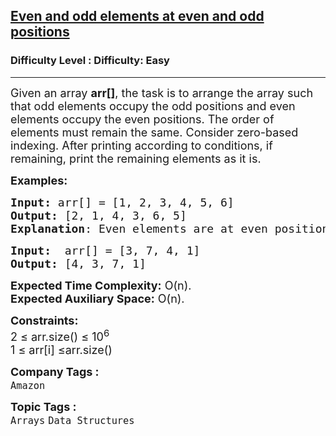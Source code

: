 <h2><a href="https://www.geeksforgeeks.org/problems/even-and-odd-elements-at-even-and-odd-positions1342/1?page=3&category=Hash&status=unsolved,attempted&sortBy=accuracy">Even and odd elements at even and odd positions</a></h2><h3>Difficulty Level : Difficulty: Easy</h3><hr><div class="problems_problem_content__Xm_eO"><p><span style="font-size: 18px;">Given an array <strong>arr[]</strong>, the task is to arrange the array such that odd elements occupy the odd positions and even elements occupy the even positions. The order of elements must remain the same. Consider zero-based indexing. After printing according to conditions, if remaining, print the remaining elements as it is.</span></p>
<p><span style="font-size: 18px;"><strong>Examples:</strong></span></p>
<pre><span style="font-size: 18px;"><strong>Input: </strong>arr[] = [1, 2, 3, 4, 5, 6]
<strong>Output:</strong> [2, 1, 4, 3, 6, 5]
<strong>Explanation</strong>: Even elements are at even position and odd elements are at odd position keeping the order maintained.</span></pre>
<pre><span style="font-size: 18px;"><strong>Input: </strong> arr[] = [3, 7, 4, 1]
<strong>Output:</strong> [4, 3, 7, 1]<br></span></pre>
<p><span style="font-size: 18px;"><strong>Expected Time Complexity:</strong> O(n).<br><strong>Expected Auxiliary Space:</strong> O(n).</span></p>
<p><span style="font-size: 18px;"><strong>Constraints:</strong><br>2 ≤ arr.size() ≤ 10<sup>6<br></sup></span><span style="font-size: 18px;">1 ≤ arr[i] ≤arr.size()</span></p></div><p><span style=font-size:18px><strong>Company Tags : </strong><br><code>Amazon</code>&nbsp;<br><p><span style=font-size:18px><strong>Topic Tags : </strong><br><code>Arrays</code>&nbsp;<code>Data Structures</code>&nbsp;